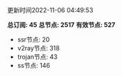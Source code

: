 更新时间2022-11-06 04:49:53

**总订阅: 45**
**总节点: 2517**
**有效节点: 527**
- ssr节点: 20
- v2ray节点: 318
- trojan节点: 43
- ss节点: 146
